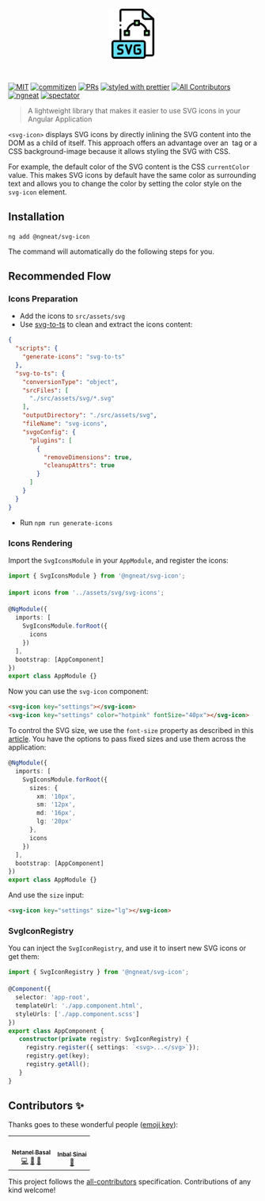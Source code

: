<p align="center">
 <img width="20%" height="20%" src="./logo.svg">
</p>

<br />

[![MIT](https://img.shields.io/packagist/l/doctrine/orm.svg?style=flat-square)]()
[![commitizen](https://img.shields.io/badge/commitizen-friendly-brightgreen.svg?style=flat-square)]()
[![PRs](https://img.shields.io/badge/PRs-welcome-brightgreen.svg?style=flat-square)]()
[![styled with prettier](https://img.shields.io/badge/styled_with-prettier-ff69b4.svg?style=flat-square)](https://github.com/prettier/prettier)
[![All Contributors](https://img.shields.io/badge/all_contributors-1-orange.svg?style=flat-square)](#contributors-)
[![ngneat](https://img.shields.io/badge/@-ngneat-383636?style=flat-square&labelColor=8f68d4)](https://github.com/ngneat/)
[![spectator](https://img.shields.io/badge/tested%20with-spectator-2196F3.svg?style=flat-square)]()

> A lightweight library that makes it easier to use SVG icons in your Angular Application

`<svg-icon>` displays SVG icons by directly inlining the SVG content into the DOM as a child of itself. This approach offers an advantage over an <img> tag or a CSS background-image because it allows styling the SVG with CSS. 

For example, the default color of the SVG content is the CSS `currentColor` value. This makes SVG icons by default have the same color as surrounding text and allows you to change the color by setting the color style on the `svg-icon` element.

## Installation

`ng add @ngneat/svg-icon`

The command will automatically do the following steps for you.

## Recommended Flow

### Icons Preparation

- Add the icons to `src/assets/svg`
- Use [svg-to-ts](https://github.com/kreuzerk/svg-to-ts) to clean and extract the icons content:

```json
{
  "scripts": {
    "generate-icons": "svg-to-ts"
  },
  "svg-to-ts": {
    "conversionType": "object",
    "srcFiles": [
      "./src/assets/svg/*.svg"
    ],
    "outputDirectory": "./src/assets/svg",
    "fileName": "svg-icons",
    "svgoConfig": {
      "plugins": [
        {
          "removeDimensions": true,
          "cleanupAttrs": true
        }
      ]
    }
  }
}
```

- Run `npm run generate-icons`

### Icons Rendering
Import the `SvgIconsModule` in your `AppModule`, and register the icons:

```ts
import { SvgIconsModule } from '@ngneat/svg-icon';

import icons from '../assets/svg/svg-icons';

@NgModule({
  imports: [
    SvgIconsModule.forRoot({
      icons
    })
  ],
  bootstrap: [AppComponent]
})
export class AppModule {}
```

Now you can use the `svg-icon` component:

```html
<svg-icon key="settings"></svg-icon>
<svg-icon key="settings" color="hotpink" fontSize="40px"></svg-icon>
```

To control the SVG size, we use the `font-size` property as described in this [article](https://css-tricks.com/control-icons-with-font-size/). 
You have the options to pass fixed sizes and use them across the application:

```ts
@NgModule({
  imports: [
    SvgIconsModule.forRoot({
      sizes: {
        xm: '10px',
        sm: '12px',
        md: '16px',
        lg: '20px'
      },
      icons
    })
  ],
  bootstrap: [AppComponent]
})
export class AppModule {}
```

And use the `size` input:

```html
<svg-icon key="settings" size="lg"></svg-icon>
```

### SvgIconRegistry

You can inject the `SvgIconRegistry`, and use it to insert new SVG icons or get them:

```ts
import { SvgIconRegistry } from '@ngneat/svg-icon';

@Component({
  selector: 'app-root',
  templateUrl: './app.component.html',
  styleUrls: ['./app.component.scss']
})
export class AppComponent {
   constructor(private registry: SvgIconRegistry) {
     registry.register({ settings: `<svg>...</svg>`});
     registry.get(key);
     registry.getAll();
   }
}
```

## Contributors ✨

Thanks goes to these wonderful people ([emoji key](https://allcontributors.org/docs/en/emoji-key)):

<!-- ALL-CONTRIBUTORS-LIST:START - Do not remove or modify this section -->
<!-- prettier-ignore-start -->
<!-- markdownlint-disable -->
<table>
  <tr>
    <td align="center"><a href="https://www.netbasal.com/"><img src="https://avatars1.githubusercontent.com/u/6745730?v=4" width="100px;" alt=""/><br /><sub><b>Netanel Basal</b></sub></a><br /><a href="https://github.com/@ngneat/icons/commits?author=NetanelBasal" title="Code">💻</a> <a href="https://github.com/@ngneat/icons/commits?author=NetanelBasal" title="Documentation">📖</a> <a href="#ideas-NetanelBasal" title="Ideas, Planning, & Feedback">🤔</a></td>
    <td align="center"><a href="https://github.com/theblushingcrow"><img src="https://avatars3.githubusercontent.com/u/638818?v=4" width="100px;" alt=""/><br /><sub><b>Inbal Sinai</b></sub></a><br /><a href="https://github.com/@ngneat/icons/commits?author=theblushingcrow" title="Documentation">📖</a></td>
  </tr>
</table>

<!-- markdownlint-enable -->
<!-- prettier-ignore-end -->
<!-- ALL-CONTRIBUTORS-LIST:END -->

This project follows the [all-contributors](https://github.com/all-contributors/all-contributors) specification. Contributions of any kind welcome!
